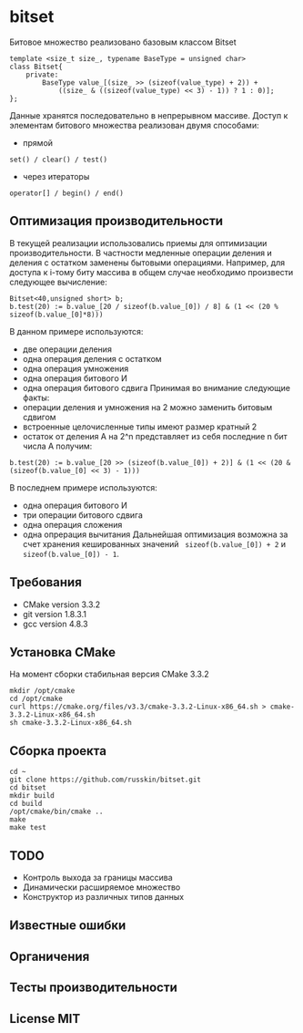 # bitset
Битовое множество реализовано базовым классом Bitset
```
template <size_t size_, typename BaseType = unsigned char>
class Bitset{
	private:
		BaseType value_[(size_ >> (sizeof(value_type) + 2)) + 
			((size_ & ((sizeof(value_type) << 3) - 1)) ? 1 : 0)];
};
```
Данные хранятся последовательно в непрерывном массиве. Доступ к элементам битового множества реализован двумя способами:
* прямой
```
set() / clear() / test()
```
* через итераторы
```
operator[] / begin() / end()
```

## Оптимизация производительности
В текущей реализации использовались приемы для оптимизации производительности. В частности медленные операции деления и деления с остатком заменены бытовыми операциями. Например, для доступа к i-тому биту массива в общем случае необходимо произвести следующее вычисление:
```
Bitset<40,unsigned short> b;
b.test(20) := b.value_[20 / sizeof(b.value_[0]) / 8] & (1 << (20 % sizeof(b.value_[0]*8))) 
```
В данном примере используются:
* две операции деления
* одна операция деления с остатком
* одна операция умножения
* одна операция битового И
* одна операция битового сдвига 
Принимая во внимание следующие факты:
* операции деления и умножения на 2 можно заменить битовым сдвигом
* встроенные целочисленные типы имеют размер кратный 2
* остаток от деления A на 2^n представляет из себя последние n бит числа A
получим:
```
b.test(20) := b.value_[20 >> (sizeof(b.value_[0]) + 2)] & (1 << (20 & (sizeof(b.value_[0] << 3) - 1))) 
```
В последнем примере используются:
* одна операция битового И
* три операции битового сдвига
* одна операция сложения
* одна опрерация вычитания
Дальнейшая оптимизация возможна за счет хранения кешированных значений ``` sizeof(b.value_[0]) + 2``` и ``` sizeof(b.value_[0]) - 1```.


## Требования
* CMake version 3.3.2
* git version 1.8.3.1
* gcc version 4.8.3

## Установка CMake
На момент сборки стабильная версия CMake 3.3.2
```
mkdir /opt/cmake
cd /opt/cmake
curl https://cmake.org/files/v3.3/cmake-3.3.2-Linux-x86_64.sh > cmake-3.3.2-Linux-x86_64.sh
sh cmake-3.3.2-Linux-x86_64.sh
```

## Сборка проекта
```
cd ~
git clone https://github.com/russkin/bitset.git
cd bitset
mkdir build
cd build
/opt/cmake/bin/cmake ..
make
make test
```
## TODO
* Контроль выхода за границы массива
* Динамически расширяемое множество
* Конструктор из различных типов данных

## Известные ошибки

## Органичения

## Тесты производительности

## License MIT
